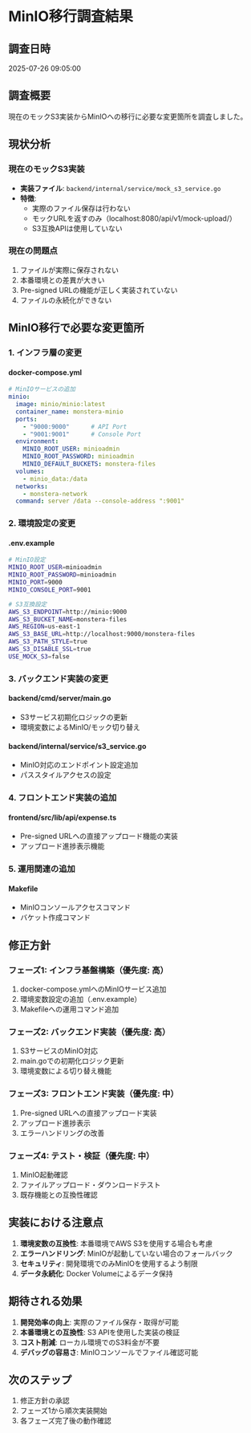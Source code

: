 # MinIO移行調査結果

## 調査日時
2025-07-26 09:05:00

## 調査概要
現在のモックS3実装からMinIOへの移行に必要な変更箇所を調査しました。

## 現状分析

### 現在のモックS3実装
- **実装ファイル**: `backend/internal/service/mock_s3_service.go`
- **特徴**:
  - 実際のファイル保存は行わない
  - モックURLを返すのみ（localhost:8080/api/v1/mock-upload/）
  - S3互換APIは使用していない

### 現在の問題点
1. ファイルが実際に保存されない
2. 本番環境との差異が大きい
3. Pre-signed URLの機能が正しく実装されていない
4. ファイルの永続化ができない

## MinIO移行で必要な変更箇所

### 1. インフラ層の変更

#### docker-compose.yml
```yaml
# MinIOサービスの追加
minio:
  image: minio/minio:latest
  container_name: monstera-minio
  ports:
    - "9000:9000"      # API Port
    - "9001:9001"      # Console Port
  environment:
    MINIO_ROOT_USER: minioadmin
    MINIO_ROOT_PASSWORD: minioadmin
    MINIO_DEFAULT_BUCKETS: monstera-files
  volumes:
    - minio_data:/data
  networks:
    - monstera-network
  command: server /data --console-address ":9001"
```

### 2. 環境設定の変更

#### .env.example
```bash
# MinIO設定
MINIO_ROOT_USER=minioadmin
MINIO_ROOT_PASSWORD=minioadmin
MINIO_PORT=9000
MINIO_CONSOLE_PORT=9001

# S3互換設定
AWS_S3_ENDPOINT=http://minio:9000
AWS_S3_BUCKET_NAME=monstera-files
AWS_REGION=us-east-1
AWS_S3_BASE_URL=http://localhost:9000/monstera-files
AWS_S3_PATH_STYLE=true
AWS_S3_DISABLE_SSL=true
USE_MOCK_S3=false
```

### 3. バックエンド実装の変更

#### backend/cmd/server/main.go
- S3サービス初期化ロジックの更新
- 環境変数によるMinIO/モック切り替え

#### backend/internal/service/s3_service.go
- MinIO対応のエンドポイント設定追加
- パススタイルアクセスの設定

### 4. フロントエンド実装の追加

#### frontend/src/lib/api/expense.ts
- Pre-signed URLへの直接アップロード機能の実装
- アップロード進捗表示機能

### 5. 運用関連の追加

#### Makefile
- MinIOコンソールアクセスコマンド
- バケット作成コマンド

## 修正方針

### フェーズ1: インフラ基盤構築（優先度: 高）
1. docker-compose.ymlへのMinIOサービス追加
2. 環境変数設定の追加（.env.example）
3. Makefileへの運用コマンド追加

### フェーズ2: バックエンド実装（優先度: 高）
1. S3サービスのMinIO対応
2. main.goでの初期化ロジック更新
3. 環境変数による切り替え機能

### フェーズ3: フロントエンド実装（優先度: 中）
1. Pre-signed URLへの直接アップロード実装
2. アップロード進捗表示
3. エラーハンドリングの改善

### フェーズ4: テスト・検証（優先度: 中）
1. MinIO起動確認
2. ファイルアップロード・ダウンロードテスト
3. 既存機能との互換性確認

## 実装における注意点

1. **環境変数の互換性**: 本番環境でAWS S3を使用する場合も考慮
2. **エラーハンドリング**: MinIOが起動していない場合のフォールバック
3. **セキュリティ**: 開発環境でのみMinIOを使用するよう制限
4. **データ永続化**: Docker Volumeによるデータ保持

## 期待される効果

1. **開発効率の向上**: 実際のファイル保存・取得が可能
2. **本番環境との互換性**: S3 APIを使用した実装の検証
3. **コスト削減**: ローカル環境でのS3料金が不要
4. **デバッグの容易さ**: MinIOコンソールでファイル確認可能

## 次のステップ

1. 修正方針の承認
2. フェーズ1から順次実装開始
3. 各フェーズ完了後の動作確認